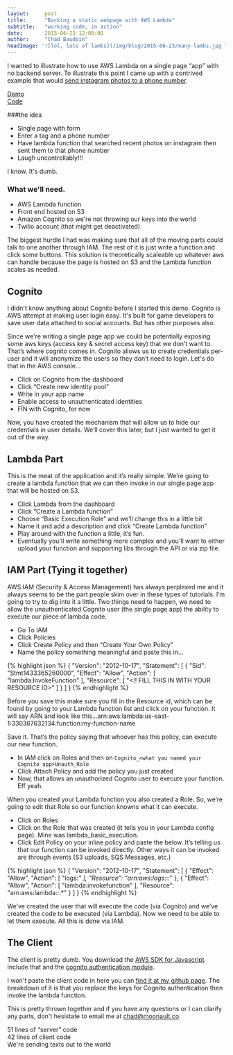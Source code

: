 ```yaml
---
layout:     post
title:      "Backing a static webpage with AWS Lambda"
subtitle:   "working code, in action"
date:       2015-06-23 12:00:00
author:     "Chad Baudoin"
headImage: '![lol, lots of lambs](/img/blog/2015-06-23/many-lambs.jpg "lambs & lambda, you get it")'
---
```


I wanted to illustrate how to use AWS Lambda on a single page “app” with no backend server. To illustrate this point I came up with a contrived example that would [send instagram photos to a phone number](http://twilio-instagram-lambda.s3-website-us-east-1.amazonaws.com/).

[Demo](http://twilio-instagram-lambda.s3-website-us-east-1.amazonaws.com/)  
[Code](https://github.com/chadbaudoin/lambda-twilio/blob/master/index.html)

###the idea
* Single page with form
* Enter a tag and a phone number
* Have lambda function that searched recent photos on instagram then sent them to that phone number
* Laugh uncontrollably!!!

I know. It's dumb.

### What we'll need.
* AWS Lambda function
* Front end hosted on S3
* Amazon Cognito so we're not throwing our keys into the world
* Twilio account (that might get deactivated)

The biggest hurdle I had was making sure that all of the moving parts could talk to one another through IAM. The rest of it is just write a function and click some buttons. This solution is theoretically scaleable up whatever aws can handle because the page is hosted on S3 and the Lambda function scales as needed.

## Cognito

I didn't know anything about Cognito before I started this demo. Cognito is AWS attempt at making user login easy.  It's built for game developers to save user data attached to social accounts.  But has other purposes also.

Since we're writing a single page app we could be potentially exposing some aws keys (access key & secret access key) that we don’t want to. That’s where cognito comes in. Cognito allows us to create credentials per-user and it will anonymize the users so they don’t need to login. Let's do that in the AWS console…

* Click on Cognito from the dashboard
* Click “Create new identity pool”
* Write in your app name
* Enable access to unauthenticated identities
* FÍN with Cognito, for now

Now, you have created the mechanism that will allow us to hide our credentials in user details. We’ll cover this later, but I just wanted to get it out of the way.

## Lambda Part

This is the meat of the application and it’s really simple.  We’re going to create a lambda function that we can then invoke in our single page app that will be hosted on S3.

* Click Lambda from the dashboard
* Click “Create a Lambda function”
* Choose “Basic Execution Role” and we’ll change this in a little bit
* Name it and add a description and click “Create Lambda function”
* Play around with the function a little, it’s fun.
* Eventually you'll write something more complex and you'll want to either upload your function and supporting libs through the API or via zip file.

## IAM Part (Tying it together)

AWS IAM (Security & Access Management) has always perplexed me and it always seems to be the part people skim over in these types of tutorials. I’m going to try to dig into it a little.  Two things need to happen, we need to allow the unauthenticated Cognito user (the single page app) the ability to execute our piece of lambda code.

* Go To IAM
* Click Policies
* Click Create Policy and then “Create Your Own Policy”
* Name the policy something meaningful and paste this in…

{% highlight json %}
{
    "Version": "2012-10-17",
    "Statement": [
        {
            "Sid": "Stmt1433365260000",
            "Effect": "Allow",
            "Action": [
                "lambda:InvokeFunction"
            ],
            "Resource": [
                "<!! FILL THIS IN WITH YOUR RESOURCE ID>"
            ]
        }
    ]
}
{% endhighlight %}

Before you save this make sure you fill in the Resource id, which can be found by going to your Lambda function list and click on your function.  It will say ARN and look like this…arn:aws:lambda:us-east-1:330367632134:function:my-function-name

Save it. That’s the policy saying that whoever has this policy, can execute our new function.

* In IAM click on Roles and then on `Cognito_<what you named your Cognito app>Unauth_Role`
* Click Attach Policy and add the policy you just created
* Now, that allows an unauthorized Cognito user to execute your function. Eff yeah.

When you created your Lambda function you also created a Role. So, we’re going to edit that Role so our function knowns what it can execute.

* Click on Roles
* Click on the Role that was created (it tells you in your Lambda config page). Mine was lambda_basic_execution.
* Click Edit Policy on your inline policy and paste the below. It’s telling us that our function can be invoked directly.  Other ways it can be invoked are through events (S3 uploads, SQS Messages, etc.)

{% highlight json %}
{
    "Version": "2012-10-17",
    "Statement": [
        {
            "Effect": "Allow",
            "Action": [
                "logs:*"
            ],
            "Resource": "arn:aws:logs:*:*:*"
        },
        {
            "Effect": "Allow",
            "Action": [
                "lambda:invokefunction"
            ],
            "Resource": "arn:aws:lambda:*:*:*"
        }
    ]
}
{% endhighlight %}

We’ve created the user that will execute the code (via Cognito) and we’ve created the code to be executed (via Lambda). Now we need to be able to let them execute. All this is done via IAM.

## The Client

The client is pretty dumb. You download the [AWS SDK for Javascript](http://aws.amazon.com/sdk-for-browser/). Include that and the [cognito authentication module](https://github.com/aws/amazon-cognito-js).

I won't paste the client code in here you can [find it at my github page](https://github.com/chadbaudoin/lambda-twilio/blob/master/index.html). The breakdown of it is that you replace the keys for Cognito authentication then invoke the lambda function.

This is pretty thrown together and if you have any questions or I can clarify any parts, don't hesistate to email me at [chad@moonault.co](mailto:chad@moonault.co).

51 lines of “server” code  
42 lines of client code  
We're sending texts out to the world
